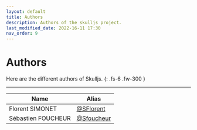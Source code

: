 ```yaml
---
layout: default
title: Authors
description: Authors of the skulljs project.
last_modified_date: 2022-16-11 17:30
nav_order: 9
---
```


# Authors

Here are the different authors of Skulljs.
{: .fs-6 .fw-300 }

---

| Name               | Alias                                      |
| ------------------ | ------------------------------------------ |
| Florent SIMONET    | [@SFlorent](https://github.com/SFlorent)   |
| Sébastien FOUCHEUR | [@Sfoucheur](https://github.com/Sfoucheur) |

